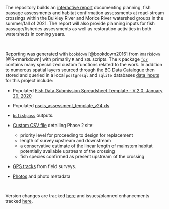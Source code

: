 The repository builds an [interactive report](https://newgraphenvironment.github.io/fish_passage_skeena_2021_reporting/) documenting planning, fish passage assessments and habitat confirmation assessments at road-stream crossings within the Bulkley River and Morice River watershed groups in the summer/fall of 2021. The report will also provide planning inputs for fish passage/fisheries assessments as well as restoration activities in both watersheds in coming years.

<br>

Reporting was generated with `bookdown` [@bookdown2016] from `Rmarkdown` [@R-rmarkdown] with primarily `R` and `SQL` scripts. The `R` package [`fpr`](https://github.com/NewGraphEnvironment/fpr) contains many specialized custom functions related to the work.  In addition to numerous spatial layers sourced through the BC Data Catalogue then stored and queried in a local `postgresql` and `sqlite` databases [data inputs](https://github.com/NewGraphEnvironment/fish_passage_skeena_2021_reporting/tree/master/data) for this project include: 

 + Populated [Fish Data Submission Spreadsheet Template - V 2.0, January 20, 2020 ](https://www2.gov.bc.ca/gov/content/environment/plants-animals-ecosystems/fish/fish-and-fish-habitat-data-information/fish-data-submission/submit-fish-data#submitfish) 

 + Populated [pscis_assessment_template_v24.xls](https://www2.gov.bc.ca/gov/content/environment/plants-animals-ecosystems/fish/aquatic-habitat-management/fish-passage/fish-passage-technical/assessment-projects)
 
 
 + [`bcfishpass`](https://github.com/smnorris/bcfishpass) outputs.


 + [Custom CSV file](https://github.com/NewGraphEnvironment/fish_passage_skeena_2021_reporting/blob/master/data/habitat_confirmations_priorities.csv) detailing Phase 2 site:
     - priority level for proceeding to design for replacement
     - length of survey upstream and downstream
     - a conservative estimate of the linear length of mainstem habitat potentially available upstream of the crossing 
     - fish species confirmed as present upstream of the crossing

 + [GPS tracks](https://github.com/NewGraphEnvironment/fish_passage_skeena_2021_reporting/tree/master/data/habitat_confirmation_tracks.gpx) from field surveys.  

 + [Photos](https://github.com/NewGraphEnvironment/fish_passage_skeena_2021_reporting/tree/master/data/photos) and photo metadata
 
<br>

Version changes are tracked [here](https://github.com/NewGraphEnvironment/fish_passage_skeena_2021_reporting/blob/master/NEWS.md) and issues/planned enhancements tracked [here](https://github.com/NewGraphEnvironment/fish_passage_skeena_2021_reporting/issues). 
